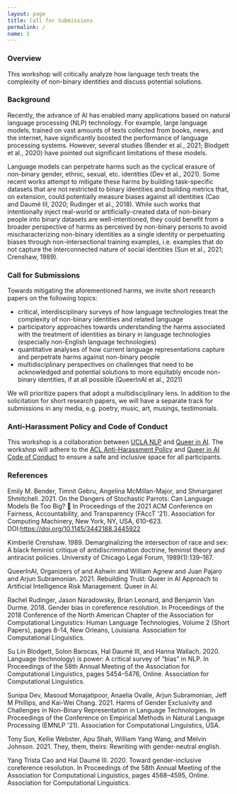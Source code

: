 ```yaml
---
layout: page
title: Call for Submissions
permalink: /
name: 1
---
```


### Overview

This workshop will critically analyze how language tech treats the complexity of non-binary identities and discuss potential solutions.

### Background

Recently, the advance of AI has enabled many applications based on natural language processing (NLP) technology. For example, large language models, trained on vast amounts of texts collected from books, news, and the internet, have significantly boosted the performance of language processing systems. However, several studies (Bender et al., 2021; Blodgett et al., 2020) have pointed out significant limitations of these models.

Language models can perpetrate harms such as the cyclical erasure of non-binary gender, ethnic, sexual, etc. identities (Dev et al., 2021). Some recent works attempt to mitigate these harms by building task-specific datasets that are not restricted to binary identities and building metrics that, on extension, could potentially measure biases against all identities (Cao and Daumé III, 2020; Rudinger et al., 2018). While such works that intentionally inject real-world or artificially-created data of non-binary people into binary datasets are well-intentioned, they could benefit from a broader perspective of harms as perceived by non-binary persons to avoid mischaracterizing non-binary identities as a single identity or perpetuating biases through non-intersectional training examples, i.e. examples that do not capture the interconnected nature of social identities (Sun et al., 2021; Crenshaw, 1989).

### Call for Submissions

Towards mitigating the aforementioned harms, we invite short research papers on the following topics:
*  critical, interdisciplinary surveys of how language technologies treat the complexity of non-binary identities and related language
* participatory approaches towards understanding the harms associated with the treatment of identities as binary in language technologies (especially non-English language technologies)
* quantitative analyses of how current language representations capture and perpetrate harms against non-binary people
* multidisciplinary perspectives on challenges that need to be acknowledged and potential solutions to more equitably encode non-binary identities, if at all possible (QueerInAI et al., 2021)

We will prioritize papers that adopt a multidisciplinary lens. In addition to the solicitation for short research papers, we will have a separate track for submissions in any media, e.g. poetry, music, art, musings, testimonials.

### Anti-Harassment Policy and Code of Conduct 

This workshop is a collaboration between [UCLA NLP](http://web.cs.ucla.edu/~kwchang/) and [Queer in AI](http://queerinai.org/). The workshop will adhere to the [ACL Anti-Harassment Policy](https://www.aclweb.org/adminwiki/index.php?title=Anti-Harassment_Policy) and [Queer in AI Code of Conduct](http://queerinai.org/code-of-conduct) to ensure a safe and inclusive space for all participants.

### References

Emily M. Bender, Timnit Gebru, Angelina McMillan-Major, and Shmargaret Shmitchell. 2021. On the Dangers of Stochastic Parrots: Can Language Models Be Too Big? 🦜 In Proceedings of the 2021 ACM Conference on Fairness, Accountability, and Transparency (FAccT '21). Association for Computing Machinery, New York, NY, USA, 610–623. DOI:https://doi.org/10.1145/3442188.3445922

Kimberlé Crenshaw. 1989. Demarginalizing the intersection of race and sex: A black feminist critique of antidiscrimination doctrine, feminist theory and antiracist policies. University of Chicago Legal Forum, 1989(1):139–167.

QueerInAI, Organizers of and Ashwin and William Agnew and Juan Pajaro and Arjun Subramonian. 2021. Rebuilding Trust: Queer in AI Approach to Artificial Intelligence Risk Management. Queer in AI.

Rachel Rudinger, Jason Naradowsky, Brian Leonard, and Benjamin Van Durme. 2018. Gender bias in coreference resolution. In Proceedings of the 2018 Conference of the North American Chapter of the Association for Computational Linguistics: Human Language Technologies, Volume 2 (Short Papers), pages 8–14, New Orleans, Louisiana. Association for Computational Linguistics.

Su Lin Blodgett, Solon Barocas, Hal Daumé III, and Hanna Wallach. 2020. Language (technology) is power: A critical survey of “bias” in NLP. In Proceedings of the 58th Annual Meeting of the Association for Computational Linguistics, pages 5454–5476, Online. Association for Computational Linguistics.

Sunipa Dev, Masoud Monajatipoor, Anaelia Ovalle, Arjun Subramonian, Jeff M Phillips, and Kai-Wei Chang. 2021. Harms of Gender Exclusivity and Challenges in Non-Binary Representation in Language Technologies. In Proceedings of the Conference on Empirical Methods in Natural Language Processing (EMNLP '21). Association for Computational Linguistics, USA.

Tony Sun, Kellie Webster, Apu Shah, William Yang Wang, and Melvin Johnson. 2021. They, them, theirs: Rewriting with gender-neutral english.

Yang Trista Cao and Hal Daumé III. 2020. Toward gender-inclusive coreference resolution. In Proceedings of the 58th Annual Meeting of the Association for Computational Linguistics, pages 4568–4595, Online. Association for Computational Linguistics.
